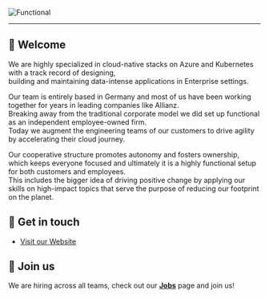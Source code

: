 ![Functional](https://media.licdn.com/dms/image/D4E3DAQFhsBApAL_JOw/image-scale_191_1128/0/1682340517747?e=1687942800&v=beta&t=qDqTHt5D3VZEy9VeUkakmfEzZrTtLQPrGncMungoFt4)
<!-- <div align="center">
  <h1>Functional</h1>
</div> -->
---
## 👋 Welcome

We are highly specialized in cloud-native stacks on Azure and Kubernetes with a track record of designing,  
building and maintaining data-intense applications in Enterprise settings.  

Our team is entirely based in Germany and most of us have been working together for years in leading companies like Allianz.  
Breaking away from the traditional corporate model we did set up functional as an independent employee-owned firm.  
Today we augment the engineering teams of our customers to drive agility by accelerating their cloud journey.  

Our cooperative structure promotes autonomy and fosters ownership,  
which keeps everyone focused and ultimately it is a highly functional setup for both customers and employees.  
This includes the bigger idea of driving positive change by applying our skills on high-impact topics that serve the purpose of reducing our footprint on the planet.  


## 💌 Get in touch

- [Visit our Website](http://functional.team)

## 🤝 Join us

We are hiring across all teams, check out our [**Jobs**](https://functional.team/#careers) page and join us!